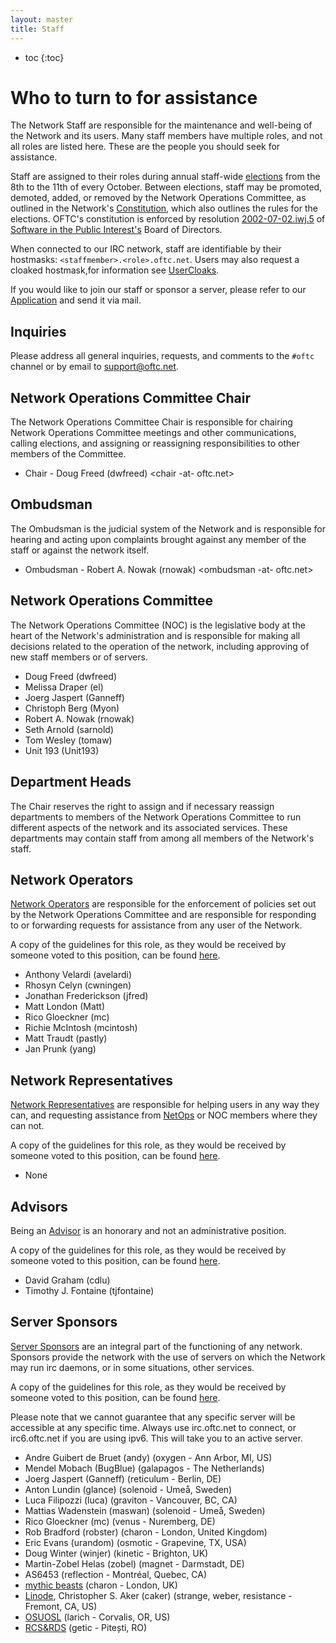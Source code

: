 ```yaml
---
layout: master
title: Staff
---
```

* toc
{:toc}

# Who to turn to for assistance #

The Network Staff are responsible for the maintenance and well-being of the
Network and its users. Many staff members have multiple roles, and not all roles
are listed here. These are the people you should seek for assistance.

Staff are assigned to their roles during annual staff-wide [elections](/ElectionResults/) from the
8th to the 11th of every October. Between elections, staff may be promoted,
demoted, added, or removed by the Network Operations Committee,
as outlined in the Network's
[Constitution](/constitution), which also outlines the rules for the elections.
OFTC's constitution is enforced by resolution
[2002-07-02.iwj.5](http://www.spi-inc.org/corporate/resolutions/2002/2002-07-02.iwj.5/)
of [Software in the Public Interest's](http://www.spi-inc.org/) Board of
Directors.

When connected to our IRC network, staff are identifiable by their hostmasks:
`<staffmember>.<role>.oftc.net`. Users may also request a cloaked hostmask,for
information see [UserCloaks](/UserCloaks).

If you would like to join our staff or sponsor a server, please refer to our
[Application](/Application) and send it via mail.

## Inquiries ##

Please address all general inquiries, requests, and comments to the
`#oftc` channel or by email to support@oftc.net.

## Network Operations Committee Chair ##

The Network Operations Committee Chair is
responsible for chairing Network Operations Committee
meetings and other communications, calling elections, and assigning
or reassigning responsibilities to other members of the Committee.

 * Chair - Doug Freed (dwfreed) <chair -at- oftc.net>

## Ombudsman ##

The Ombudsman is the judicial system of the Network and is
responsible for hearing and acting upon complaints brought against any member of
the staff or against the network itself.

 * Ombudsman - Robert A. Nowak (rnowak) <ombudsman -at- oftc.net>

## Network Operations Committee ##

The Network Operations Committee (NOC) is the
legislative body at the heart of the Network's administration and is responsible
for making all decisions related to the operation of the network, including
approving of new staff members or of servers.

 * Doug Freed (dwfreed)
 * Melissa Draper (el)
 * Joerg Jaspert (Ganneff)
 * Christoph Berg (Myon)
 * Robert A. Nowak (rnowak)
 * Seth Arnold (sarnold)
 * Tom Wesley (tomaw)
 * Unit 193 (Unit193)

## Department Heads ##

The Chair reserves the right to assign and if necessary reassign
departments to members of the Network Operations Committee
to run different aspects of the network and its associated services.
These departments may contain staff from among all members of the Network's
staff.

## Network Operators ##

[Network Operators](/Network_Operator) are responsible for the enforcement of
policies set out by the Network Operations Committee
and are responsible for responding to or forwarding requests for
assistance from any user of the Network.

A copy of the guidelines for this role, as they would be received by someone
voted to this position, can be found [here](/Network_Operator).

 * Anthony Velardi (avelardi)
 * Rhosyn Celyn (cwningen)
 * Jonathan Frederickson (jfred)
 * Matt London (Matt)
 * Rico Gloeckner (mc)
 * Richie McIntosh (mcintosh)
 * Matt Traudt (pastly)
 * Jan Prunk (yang)

## Network Representatives ##

[Network Representatives](/Network_Representative) are responsible for helping
users in any way they can, and requesting assistance from
[NetOps](/Network_Operator) or NOC members
where they can not.

A copy of the guidelines for this role, as they would be received by someone
voted to this position, can be found [here](/Network_Representative).

 * None

## Advisors ##

Being an [Advisor](/Advisor) is an honorary and not an administrative position.

A copy of the guidelines for this role, as they would be received by someone
voted to this position, can be found [here](/Advisor).

 * David Graham (cdlu)
 * Timothy J. Fontaine (tjfontaine)

## Server Sponsors ##

[Server Sponsors](/Server_Sponsor) are an integral part of the functioning of
any network. Sponsors provide the network with the use of servers on which the
Network may run irc daemons, or in some situations, other services.

A copy of the guidelines for this role, as they would be received by someone
voted to this position, can be found [here](/Server_Sponsor).

Please note that we cannot guarantee that any specific server will be accessible
at any specific time. Always use irc.oftc.net to connect, or irc6.oftc.net if
you are using ipv6. This will take you to an active server.

 * Andre Guibert de Bruet (andy) (oxygen - Ann Arbor, MI, US)
 * Mendel Mobach (BugBlue) (galapagos - The Netherlands)
 * Joerg Jaspert (Ganneff) (reticulum - Berlin, DE)
 * Anton Lundin (glance) (solenoid - Umeå, Sweden)
 * Luca Filipozzi (luca) (graviton - Vancouver, BC, CA)
 * Mattias Wadenstein (maswan) (solenoid - Umeå, Sweden)
 * Rico Gloeckner (mc) (venus - Nuremberg, DE)
 * Rob Bradford (robster) (charon - London, United Kingdom)
 * Eric Evans (urandom) (osmotic - Grapevine, TX, USA)
 * Doug Winter (winjer) (kinetic - Brighton, UK)
 * Martin-Zobel Helas (zobel) (magnet - Darmstadt, DE)
 * AS6453 (reflection - Montréal, Quebec, CA)
 * [mythic beasts](https://www.mythic-beasts.com/) (charon - London, UK)
 * [Linode](http://www.linode.com/), Christopher S. Aker (caker)
(strange, weber, resistance - Fremont, CA, US)
 * [OSUOSL](http://osuosl.org/) (larich - Corvalis, OR, US)
 * [RCS&RDS](https://www.digiromania.ro) (getic - Pitești, RO)

